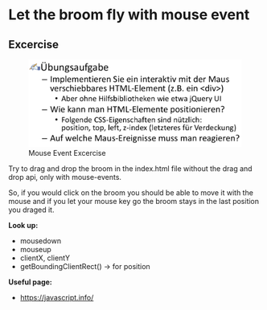 # Let the broom fly with mouse event

## Excercise

<figure>
    <img src="MouseEventExcercise.png">
    <figcaption>
    Mouse Event Excercise
    </figcaption>
</figure>

Try to drag and drop the broom in the index.html file
without the drag and drop api, only with mouse-events.

So, if you would click on the broom you should be able to
move it with the mouse and if you let your mouse key go the
broom stays in the last position you draged it.

**Look up:**
- mousedown
- mouseup
- clientX, clientY
- getBoundingClientRect() -> for position

**Useful page:**
- https://javascript.info/